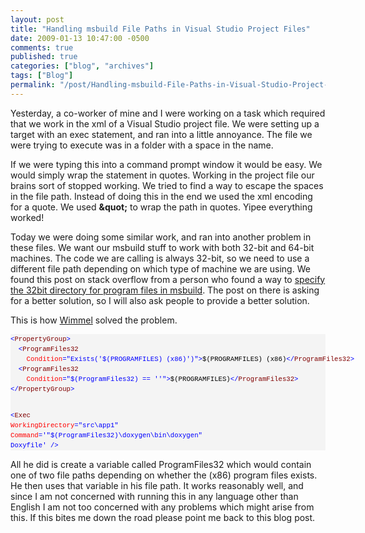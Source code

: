 ```yaml
---
layout: post
title: "Handling msbuild File Paths in Visual Studio Project Files"
date: 2009-01-13 10:47:00 -0500
comments: true
published: true
categories: ["blog", "archives"]
tags: ["Blog"]
permalink: "/post/Handling-msbuild-File-Paths-in-Visual-Studio-Project-Files/"
---
```

<!-- more -->

<p>Yesterday, a co-worker of mine and I were working on a task which required that we work in the xml of a Visual Studio project file. We were setting up a target with an exec statement, and ran into a little annoyance. The file we were trying to execute was in a folder with a space in the name.</p>
<p>If we were typing this into a command prompt window it would be easy. We would simply wrap the statement in quotes. Working in the project file our brains sort of stopped working. We tried to find a way to escape the spaces in the file path. Instead of doing this in the end we used the xml encoding for a quote. We used <strong>&amp;quot;</strong> to wrap the path in quotes. Yipee everything worked!</p>
<p>Today we were doing some similar work, and ran into another problem in these files. We want our msbuild stuff to work with both 32-bit and 64-bit machines. The code we are calling is always 32-bit, so we need to use a different file path depending on which type of machine we are using. We found this post on stack overflow from a person who found a way to <a href="http://stackoverflow.com/questions/346175/use-32bit-program-files-directory-in-msbuild" target="_blank">specify the 32bit directory for program files in msbuild</a>. The post on there is asking for a better solution, so I will also ask people to provide a better solution.</p>
<p>This is how <a href="http://stackoverflow.com/users/33499/wimmel" target="_blank">Wimmel</a> solved the problem.</p>
<div>
<pre style="font-size: 8pt; margin: 0em; overflow: visible; width: 100%; color: black; line-height: 12pt; font-family: consolas, 'Courier New', courier, monospace; background-color: #f4f4f4; border-style: none; padding: 0px;"><span style="color: #0000ff">&lt;</span><span style="color: #800000">PropertyGroup</span><span style="color: #0000ff">&gt;</span>
  <span style="color: #0000ff">&lt;</span><span style="color: #800000">ProgramFiles32</span> 
    <span style="color: #ff0000">Condition</span><span style="color: #0000ff">="Exists('$(PROGRAMFILES) (x86)')"</span><span style="color: #0000ff">&gt;</span>$(PROGRAMFILES) (x86)<span style="color: #0000ff">&lt;/</span><span style="color: #800000">ProgramFiles32</span><span style="color: #0000ff">&gt;</span>
  <span style="color: #0000ff">&lt;</span><span style="color: #800000">ProgramFiles32</span> 
    <span style="color: #ff0000">Condition</span><span style="color: #0000ff">="$(ProgramFiles32) == ''"</span><span style="color: #0000ff">&gt;</span>$(PROGRAMFILES)<span style="color: #0000ff">&lt;/</span><span style="color: #800000">ProgramFiles32</span><span style="color: #0000ff">&gt;</span>
<span style="color: #0000ff">&lt;/</span><span style="color: #800000">PropertyGroup</span><span style="color: #0000ff">&gt;</span>

<span style="color: #0000ff">&lt;</span><span style="color: #800000">Exec</span> <span style="color: #ff0000">WorkingDirectory</span><span style="color: #0000ff">="src\app1"</span> 
  <span style="color: #ff0000">Command</span><span style="color: #0000ff">='"$(ProgramFiles32)\doxygen\bin\doxygen" Doxyfile'</span> <span style="color: #0000ff">/&gt;</span>
</pre>
</div>
<p>All he did is create a variable called ProgramFiles32 which would contain one of two file paths depending on whether the (x86) program files exists. He then uses that variable in his file path. It works reasonably well, and since I am not concerned with running this in any language other than English I am not too concerned with any problems which might arise from this. If this bites me down the road please point me back to this blog post.</p>
